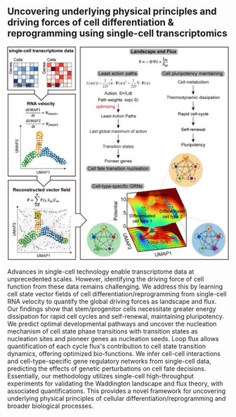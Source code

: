 ## Uncovering underlying physical principles and driving forces of cell differentiation & reprogramming using single-cell transcriptomics

![image](https://github.com/Zhu-1998/celldevelopment/blob/main/Graph.jpg)

Advances in single-cell technology enable transcriptome data at unprecedented scales. However, identifying the driving force of cell function from these data remains challenging. We address this by learning cell state vector fields of cell differentiation/reprogramming from single-cell RNA velocity to quantify the global driving forces as landscape and flux. Our findings show that stem/progenitor cells necessitate greater energy dissipation for rapid cell cycles and self-renewal, maintaining pluripotency. We predict optimal developmental pathways and uncover the nucleation mechanism of cell state phase transitions with transition states as nucleation sites and pioneer genes as nucleation seeds. Loop flux allows quantification of each cycle flux's contribution to cell state transition dynamics, offering optimized bio-functions. We infer cell-cell interactions and cell-type-specific gene regulatory networks from single-cell data, predicting the effects of genetic perturbations on cell fate decisions. Essentially, our methodology utilizes single-cell high-throughput experiments for validating the Waddington landscape and flux theory, with associated quantifications. This provides a novel framework for uncovering underlying physical principles of cellular differentiation/reprogramming and broader biological processes.
